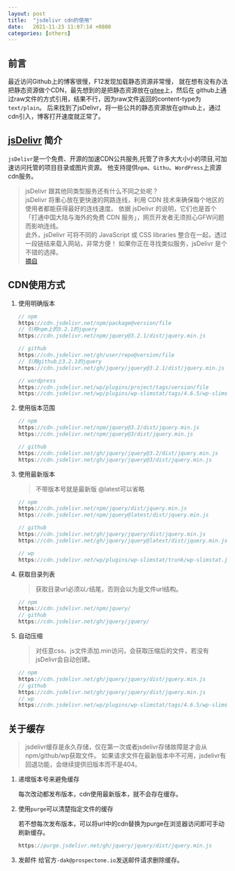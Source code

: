 ```yaml
---
layout: post
title:  "jsdelivr cdn的使用"
date:   2021-11-23 11:07:14 +0800
categories: [others]
---
```


## 前言
最近访问Github上的博客很慢，F12发现加载静态资源非常慢，
就在想有没有办法把静态资源做个CDN，最先想到的是把静态资源放在[gitee](https://gitee.com)上，然后在
github上通过raw文件的方式引用，结果不行，因为raw文件返回的content-type为`text/plain`。
后来找到了jsDelivr，将一些公共的静态资源放在github上，通过cdn引入，博客打开速度就正常了。

## [jsDelivr](https://www.jsdelivr.com/) 简介
`jsDelivr`是一个免费、开源的加速CDN公共服务,托管了许多大大小小的项目,可加速访问托管的项目目录或图片资源。
他支持提供`npm`、`Githu`、`WordPress`上资源cdn服务。

>jsDelivr 跟其他同类型服务还有什么不同之处呢？  
jsDelivr 将重心放在更快速的网路连线，利用 CDN 技术来确保每个地区的使用者都能获得最好的连线速度。
依据 jsDelivr 的说明，它们也是首个「打通中国大陆与海外的免费 CDN 服务」，网页开发者无须担心GFW问题而影响连线。  
此外，jsDelivr 可将不同的 JavaScript 或 CSS libraries 整合在一起，透过一段链结来载入网站，非常方便！
> 如果你正在寻找类似服务，jsDelivr 是个不错的选择。  
> [摘自](https://blog.csdn.net/larpland/article/details/101349605)


## CDN使用方式
1. 使用明确版本

    ```js
    // npm
    https://cdn.jsdelivr.net/npm/package@version/file
    // 引用npm上的3.2.1的jquery
    https://cdn.jsdelivr.net/npm/jquery@3.2.1/dist/jquery.min.js

    // github
    https://cdn.jsdelivr.net/gh/user/repo@version/file
    // 引用github上3.2.1的jquery
    https://cdn.jsdelivr.net/gh/jquery/jquery@3.2.1/dist/jquery.min.js

    // wordpress
    https://cdn.jsdelivr.net/wp/plugins/project/tags/version/file
    https://cdn.jsdelivr.net/wp/plugins/wp-slimstat/tags/4.6.5/wp-slimstat.js
    ```

2. 使用版本范围
    ```js
    // npm
    https://cdn.jsdelivr.net/npm/jquery@3.2/dist/jquery.min.js
    https://cdn.jsdelivr.net/npm/jquery@3/dist/jquery.min.js
    
    // github
    https://cdn.jsdelivr.net/gh/jquery/jquery@3.2/dist/jquery.min.js
    https://cdn.jsdelivr.net/gh/jquery/jquery@3/dist/jquery.min.js
    ```
3. 使用最新版本
    > 不带版本号就是最新版 @latest可以省略

    ```js
    // npm 
    https://cdn.jsdelivr.net/npm/jquery/dist/jquery.min.js
    https://cdn.jsdelivr.net/npm/jquery@latest/dist/jquery.min.js
   
    // github
    https://cdn.jsdelivr.net/gh/jquery/jquery/dist/jquery.min.js
    https://cdn.jsdelivr.net/gh/jquery/jquery@latest/dist/jquery.min.js
   
    // wp
    https://cdn.jsdelivr.net/wp/plugins/wp-slimstat/trunk/wp-slimstat.js
    ```
4. 获取目录列表
    > 获取目录url必须以`/`结尾，否则会以为是文件url结构。
   
    ```js
    // npm
    https://cdn.jsdelivr.net/npm/jquery/
    // github
    https://cdn.jsdelivr.net/gh/jquery/jquery/
    ```

6. 自动压缩
    > 对任意css、js文件添加.min访问，会获取压缩后的文件，若没有jsDelivr会自动创建。
    
    ```js
    // npm
    https://cdn.jsdelivr.net/gh/jquery/jquery/dist/jquery.min.js
    // github
    https://cdn.jsdelivr.net/gh/jquery/jquery/dist/jquery.min.js
    // wp
    https://cdn.jsdelivr.net/wp/plugins/wp-slimstat/tags/4.6.5/wp-slimstat.min.js
    ```

## 关于缓存
> jsdelivr缓存是永久存储，仅在第一次或者jsdelivr存储故障是才会从npm/github/wp获取文件。
> 如果请求文件在最新版本中不可用，jsdelivr有回退功能，会继续提供旧版本而不是404。

1. 递增版本号来避免缓存

    每次改动都发布版本，cdn使用最新版本，就不会存在缓存。

2. 使用`purge`可以清楚指定文件的缓存

    若不想每次发布版本，可以将url中的cdn替换为purge在浏览器访问即可手动刷新缓存。
    ```js
    https://purge.jsdelivr.net/gh/jquery/jquery/dist/jquery.min.js    
    ```

3. 发邮件
    给官方`-dak@prospectone.io`发送邮件请求删除缓存。